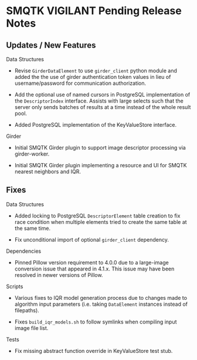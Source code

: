SMQTK VIGILANT Pending Release Notes
====================================


Updates / New Features
----------------------

Data Structures

* Revise `GirderDataElement` to use `girder_client` python module and added the
  the use of girder authentication token values in lieu of username/password
  for communication authorization.
  
* Add the optional use of named cursors in PostgreSQL implementation of the
  `DescriptorIndex` interface.  Assists with large selects such that the server
  only sends batches of results at a time instead of the whole result pool.
  
* Added PostgreSQL implementation of the KeyValueStore interface.

Girder

* Initial SMQTK Girder plugin to support image descriptor processing via
  girder-worker.
  
* Initial SMQTK Girder plugin implementing a resource and UI for SMQTK nearest
  neighbors and IQR.


Fixes
-----

Data Structures

* Added locking to PostgreSQL `DescriptorElement` table creation to fix race
  condition when multiple elements tried to create the same table at the same
  time.

* Fix unconditional import of optional `girder_client` dependency.

Dependencies

* Pinned Pillow version requirement to 4.0.0 due to a large-image conversion
  issue that appeared in 4.1.x.  This issue may have been resolved in newer
  versions of Pillow.

Scripts

* Various fixes to IQR model generation process due to changes made to
  algorithm input parameters (i.e. taking `DataElement` instances instead of
  filepaths).

* Fixes `build_iqr_models.sh` to follow symlinks when compiling input image
  file list.
  
Tests

* Fix missing abstract function override in KeyValueStore test stub.
